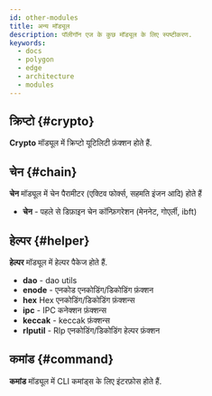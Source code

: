 ```yaml
---
id: other-modules
title: अन्य मॉड्यूल
description: पॉलीगॉन एज के कुछ मॉड्यूल के लिए स्पष्टीकरण.
keywords:
  - docs
  - polygon
  - edge
  - architecture
  - modules
---
```


## क्रिप्टो {#crypto}

**Crypto** मॉड्यूल में क्रिप्टो यूटिलिटी फ़ंक्शन होते हैं.

## चेन {#chain}

**चेन** मॉड्यूल में चेन पैरामीटर (एक्टिव फोर्क्स, सहमति इंजन आदि) होते हैं

* **चेन** - पहले से डिफ़ाइन चेन कॉन्फ़िगरेशन (मेननेट, गोएर्ली, ibft)

## हेल्पर {#helper}

**हेल्पर** मॉड्यूल में हेल्पर पैकेज होते हैं.

* **dao** - dao utils
* **enode** - एनकोड एनकोडिंग/डिकोडिंग फ़ंक्शन
* **hex** Hex एनकोडिंग/डिकोडिंग फ़ंक्शन्स
* **ipc** - IPC कनेक्शन फ़ंक्शन्स
* **keccak** - keccak फ़ंक्शन्स
* **rlputil** - Rlp एनकोडिंग/डिकोडिंग हेल्पर फ़ंक्शन

## कमांड {#command}

**कमांड** मॉड्यूल में CLI कमांड्स के लिए इंटरफ़ोस होते हैं.